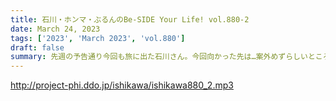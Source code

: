 ```yaml
---
title: 石川・ホンマ・ぶるんのBe-SIDE Your Life! vol.880-2
date: March 24, 2023
tags: ['2023', 'March 2023', 'vol.880']
draft: false
summary: 先週の予告通り今回も旅に出た石川さん。今回向かった先は…案外めずらしいところ！
---
```


http://project-phi.ddo.jp/ishikawa/ishikawa880_2.mp3